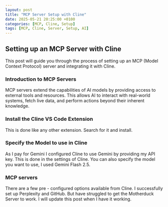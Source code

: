 ```yaml
---
layout: post
title: "MCP Server Setup with Cline"
date: 2025-05-21 20:25:00 +0100
categories: [MCP, Cline, Setup]
tags: [MCP, Cline, Server, Setup, AI]
---
```


## Setting up an MCP Server with Cline

This post will guide you through the process of setting up an MCP (Model Context Protocol) server and integrating it with Cline.

### Introduction to MCP Servers

MCP servers extend the capabilities of AI models by providing access to external tools and resources. This allows AI to interact with real-world systems, fetch live data, and perform actions beyond their inherent knowledge.

### Install the Cline VS Code Extension
This is done like any other extension. Search for it and install.

### Specify the Model to use in Cline
As I pay for Gemini I configured Cline to use Gemini by providing my API key. This is done in the settings of Cline. You can also specify the model you want to use, I used Gemini Flash 2.5.

### MCP servers

There are a few pre - configured options available from Cline. I successfully set up Perplexity and GitHub. But have struggled to get the Motherduck Server to work. I will update this post when I have it working.
